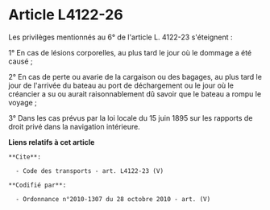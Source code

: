 # Article L4122-26

Les privilèges mentionnés au 6° de l'article L. 4122-23 s'éteignent : 

1° En cas de lésions corporelles, au plus tard le jour où le dommage a été causé ; 

2° En cas de perte ou avarie de la cargaison ou des bagages, au plus tard le jour de l'arrivée du bateau au port de
déchargement ou le jour où le créancier a su ou aurait raisonnablement dû savoir que le bateau a rompu le voyage ; 

3° Dans les cas prévus par la loi locale du 15 juin 1895 sur les rapports de droit privé dans la navigation intérieure.

**Liens relatifs à cet article**

	**Cite**:

	  - Code des transports - art. L4122-23 (V)

	**Codifié par**:

	  - Ordonnance n°2010-1307 du 28 octobre 2010 - art. (V)
